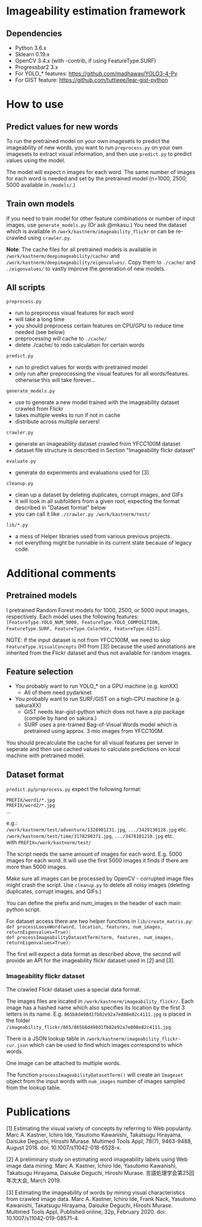 # Imageability estimation framework

## Dependencies

- Python 3.6.x
- Sklearn 0.19.x
- OpenCV 3.4.x (with -contrib, if using FeatureType.SURF)
- Progressbar2 3.x
- For YOLO_* features: https://github.com/madhawav/YOLO3-4-Py
- For GIST feature: https://github.com/tuttieee/lear-gist-python

# How to use

## Predict values for new words

To run the pretrained model on your own imagesets to predict the imageability of new words, you want to run `preprocess.py` on your own imagesets to extract visual information, and then use `predict.py` to predict values using the model.

The model will expect n images for each word. The same number of images for each word is needed and set by the pretrained model (n=1000, 2500, 5000 available in `/models/`.)

## Train own models

If you need to train model for other feature combinations or number of input images, use `generate_models.py` (Or ask @mkasu.) You need the dataset which is available in `/work/kastnerm/imageability_flickr` or can be re-crawled using `crawler.py`.

__Note__: The cache files for all pretrained models is available in `/work/kastnerm/deepimageability/cache/` and `/work/kastnerm/deepimageability/eigenvalues/`. Copy them to `./cache/` and `./eigenvalues/` to vastly improve the generation of new models.

## All scripts

`preprocess.py`
- run to preprocess visual features for each word
- will take a long time
- you should preprocess certain features on CPU/GPU to reduce time needed (see below)
- preprocessing will cache to `./cache/`
- delete ./cache/ to redo calculation for certain words

`predict.py`
- run to predict values for words with pretrained model
- only run after preprocessing the visual features for all words/features. otherwise this will take forever...

`generate_models.py`
- use to generate a new model trained with the imageability dataset crawled from Flickr
- takes multiple weeks to run if not in cache
- distribute across multiple servers!

`crawler.py`
- generate an imageability dataset crawled from YFCC100M dataset
- dataset file structure is described in Section "Imageability flickr dataset"

`evaluate.py`
- generate do experiments and evaluations used for [3]

`cleanup.py`
- clean up a dataset by deleting duplicates, corrupt images, and GIFs
- it will look in all subfolders from a given root, expecting the format described in "Dataset format" below
- you can call it like `./crawler.py /work/kastnerm/test/`

`lib/*.py`
- a mess of Helper libraries used from various previous projects.
- not everything might be runnable in its current state because of legacy code.

# Additional comments

## Pretrained models

I pretrained Random Forest models for 1000, 2500, or 5000 input images, respectively. Each model uses the following features: `[FeatureType.YOLO_NUM_9000, FeatureType.YOLO_COMPOSITION, FeatureType.SURF, FeatureType.ColorHSV, FeatureType.GIST]`.

NOTE: If the input dataset is not from YFCC100M, we need to skip `FeatureType.VisualConcepts` (H1 from [3]) because the used annotations are inherited from the Flickr dataset and thus not available for random images.

## Feature selection

- You probably want to run YOLO_* on a GPU machine (e.g. konXX)
   - All of them need pydarknet
- You probably want to run SURF/GIST on a high-CPU machine (e.g. sakuraXX)
   - GIST needs lear-gist-python which does not have a pip package (compile by hand on sakura.)
   - SURF uses a pre-trained Bag-of-Visual Words model which is pretrained using approx. 3 mio images from YFCC100M.

You should precalculate the cache for all visual features per server in seperate and then use cached values to calculate predictions on local machine with pretrained model.

## Dataset format

`predict.py`/`preprocess.py` expect the following format:

`PREFIX/word1/*.jpg`  
`PREFIX/word2/*.jpg`  
...

e.g.:  
`/work/kastnerm/test/adventure/1328901231.jpg`, `.../3429130128.jpg` etc.  
`/work/kastnerm/test/time/3178290371.jpg`, `.../3478101210.jpg` etc.  
with `PREFIX=/work/kastnerm/test/`

The script needs the same amount of images for each word. E.g. 5000 images for each word. It will use the first 5000 images it finds if there are more than 5000 images.

Make sure all images can be processed by OpenCV - corrupted image files might crash the script. Use `cleanup.py` to delete all noisy images (deleting duplicates, corrupt images, and GIFs.)

You can define the prefix and num_images in the header of each main python script. 

For dataset access there are two helper functions in `lib/create_matrix.py`:  
`def processLooseWord(word, location, features, num_images, returnEigenvalues=True):`  
`def processImageabilityDatasetTerm(term, features, num_images, returnEigenvalues=True):`

The first will expect a data format as described above, the second will provide an API for the imageability flickr dataset used in [2] and [3].

### Imageability flickr dataset

The crawled Flickr dataset uses a special data format. 

The images files are located in `/work/kastnerm/imageability_flickr/`. Each image has a hashed name which also specifies its location by the first 3 letters in its name. 
E.g. `865b8d498d1fb82e92a7e808e82c4111.jpg` is placed in the folder `/imageability_flickr/865/865b8d498d1fb82e92a7e808e82c4111.jpg`.

There is a JSON lookup table in `/work/kastnerm/imageability_flickr-cur.json` which can be used to find which images correspond to which words.

One image can be attached to multiple words.

The function `processImageabilityDatasetTerm()` will create an `Imageset` object from the input words with `num_images` number of images sampled from the lookup table.

# Publications

[1] Estimating the visual variety of concepts by referring to Web popularity. Marc A. Kastner, Ichiro Ide, Yasutomo Kawanishi, Takatsugu Hirayama, Daisuke Deguchi, Hiroshi Murase. Multimed Tools Appl, 78(7), 9463-9488, August 2018. doi: 10.1007/s11042-018-6528-x.

[2] A preliminary study on estimating word imageability labels using Web image data mining. Marc A. Kastner, Ichiro Ide, Yasutomo Kawanishi, Takatsugu Hirayama, Daisuke Deguchi, Hiroshi Murase. 言語処理学会第25回年次大会, March 2019.

[3] Estimating the imageability of words by mining visual characteristics from crawled image data. Marc A. Kastner, Ichiro Ide, Frank Nack, Yasutomo Kawanishi, Takatsugu Hirayama, Daisuke Deguchi, Hiroshi Murase. Multimed Tools Appl, Published online, 32p, February 2020. doi: 10.1007/s11042-019-08571-4.

